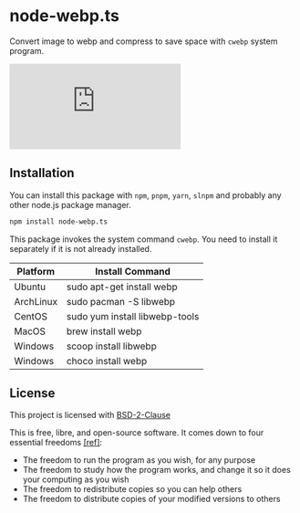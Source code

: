 # node-webp.ts

Convert image to webp and compress to save space with `cwebp` system program.

[![npm Package Version](https://img.shields.io/npm/v/node-webp.ts)](https://www.npmjs.com/package/node-webp.ts)

## Installation

You can install this package with `npm`, `pnpm`, `yarn`, `slnpm` and probably any other node.js package manager.

```bash
npm install node-webp.ts
```

This package invokes the system command `cwebp`. You need to install it separately if it is not already installed.

| Platform  | Install Command                |
| --------- | ------------------------------ |
| Ubuntu    | sudo apt-get install webp      |
| ArchLinux | sudo pacman -S libwebp         |
| CentOS    | sudo yum install libwebp-tools |
| MacOS     | brew install webp              |
| Windows   | scoop install libwebp          |
| Windows   | choco install webp             |

## License

This project is licensed with [BSD-2-Clause](./LICENSE)

This is free, libre, and open-source software. It comes down to four essential freedoms [[ref]](https://seirdy.one/2021/01/27/whatsapp-and-the-domestication-of-users.html#fnref:2):

- The freedom to run the program as you wish, for any purpose
- The freedom to study how the program works, and change it so it does your computing as you wish
- The freedom to redistribute copies so you can help others
- The freedom to distribute copies of your modified versions to others
